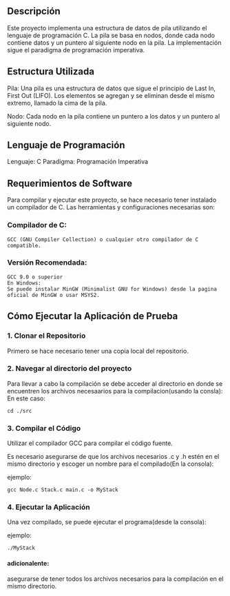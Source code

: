 ## Descripción
Este proyecto implementa una estructura de datos de pila utilizando el lenguaje de programación C. La pila se basa en nodos, donde cada nodo contiene datos y un puntero al siguiente nodo en la pila. La implementación sigue el paradigma de programación imperativa.

## Estructura Utilizada
Pila: Una pila es una estructura de datos que sigue el principio de Last In, First Out (LIFO). Los elementos se agregan y se eliminan desde el mismo extremo, llamado la cima de la pila.

Nodo: Cada nodo en la pila contiene un puntero a los datos y un puntero al siguiente nodo.

## Lenguaje de Programación

Lenguaje: C
Paradigma: Programación Imperativa

## Requerimientos de Software

Para compilar y ejecutar este proyecto, se hace necesario tener instalado un compilador de C. Las herramientas y configuraciones necesarias son:

### Compilador de C:
    GCC (GNU Compiler Collection) o cualquier otro compilador de C compatible.
### Versión Recomendada:
    GCC 9.0 o superior
    En Windows:
    Se puede instalar MinGW (Minimalist GNU for Windows) desde la pagina oficial de MinGW o usar MSYS2.
## Cómo Ejecutar la Aplicación de Prueba

### 1. Clonar el Repositorio

Primero se hace necesario tener una copia local del repositorio.

### 2. Navegar al directorio del proyecto

Para llevar a cabo la compilación se debe acceder al directorio en donde se encuentren los archivos necesaarios para la compilacion(usando la consla):
En este caso:

    cd ./src

### 3. Compilar el Código

Utilizar el compilador GCC para compilar el código fuente. 

Es necesario asegurarse de que los archivos necesarios .c y .h estén en el mismo directorio y escoger un nombre para el compilado(En la consola):

ejemplo:
    
    gcc Node.c Stack.c main.c -o MyStack

### 4. Ejecutar la Aplicación

Una vez compilado, se puede ejecutar el programa(desde la consola):

ejemplo:

    ./MyStack

#### adicionalente:
asegurarse de tener todos los archivos necesarios para la compilación en el mismo directorio.